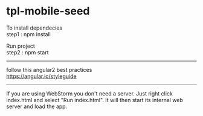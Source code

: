 # tpl-mobile-seed

To install dependecies <br />
step1 : npm install

Run project <br />
step2 : npm start<br />

-----------------------------------------------------------------------------------------------------------------------------------
follow this angular2 best practices <br />
https://angular.io/styleguide

------------------------------------------------------------------------------------------------------------------------------------
If you are using WebStorm you don't need a server. Just right click index.html and select "Run index.html". It will then start its internal web server and load the app.
